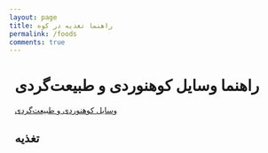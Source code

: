 ```yaml
---
layout: page
title: راهنما تغذیه در کوه
permalink: /foods
comments: true
---
```


<div class="row justify-content-between tools" style="margin-right:10px;margin-left:10px;">

<h1>راهنما وسایل کوهنوردی و طبیعت‌گردی</h1>
<p>
<a href="/tools">وسایل کوهنوردی و طبیعت‌گردی</a>
</p>

<h2>تغذیه</h2>
<p>
<br />
</p>

</div>